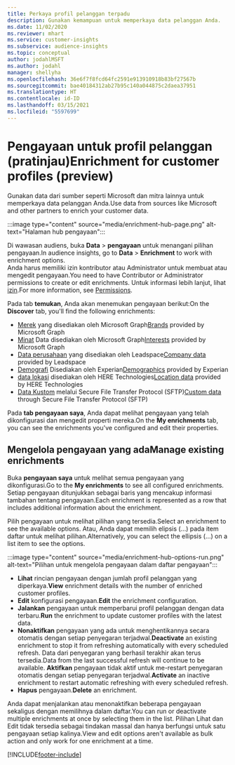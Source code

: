 ```yaml
---
title: Perkaya profil pelanggan terpadu
description: Gunakan kemampuan untuk memperkaya data pelanggan Anda.
ms.date: 11/02/2020
ms.reviewer: mhart
ms.service: customer-insights
ms.subservice: audience-insights
ms.topic: conceptual
author: jodahlMSFT
ms.author: jodahl
manager: shellyha
ms.openlocfilehash: 36e6f7f8fcd64fc2591e913910918b83bf27567b
ms.sourcegitcommit: bae40184312ab27b95c140a044875c2daea37951
ms.translationtype: HT
ms.contentlocale: id-ID
ms.lasthandoff: 03/15/2021
ms.locfileid: "5597699"
---
```

# <a name="enrichment-for-customer-profiles-preview"></a><span data-ttu-id="0eb18-103">Pengayaan untuk profil pelanggan (pratinjau)</span><span class="sxs-lookup"><span data-stu-id="0eb18-103">Enrichment for customer profiles (preview)</span></span>

<span data-ttu-id="0eb18-104">Gunakan data dari sumber seperti Microsoft dan mitra lainnya untuk memperkaya data pelanggan Anda.</span><span class="sxs-lookup"><span data-stu-id="0eb18-104">Use data from sources like Microsoft and other partners to enrich your customer data.</span></span>

:::image type="content" source="media/enrichment-hub-page.png" alt-text="Halaman hub pengayaan":::

<span data-ttu-id="0eb18-106">Di wawasan audiens, buka **Data** > **pengayaan** untuk menangani pilihan pengayaan.</span><span class="sxs-lookup"><span data-stu-id="0eb18-106">In audience insights, go to **Data** > **Enrichment** to work with enrichment options.</span></span>    
<span data-ttu-id="0eb18-107">Anda harus memiliki izin kontributor atau Administrator untuk membuat atau mengedit pengayaan.</span><span class="sxs-lookup"><span data-stu-id="0eb18-107">You need to have Contributor or Administrator permissions to create or edit enrichments.</span></span> <span data-ttu-id="0eb18-108">Untuk informasi lebih lanjut, lihat [izin](permissions.md).</span><span class="sxs-lookup"><span data-stu-id="0eb18-108">For more information, see [Permissions](permissions.md).</span></span>

<span data-ttu-id="0eb18-109">Pada tab **temukan**, Anda akan menemukan pengayaan berikut:</span><span class="sxs-lookup"><span data-stu-id="0eb18-109">On the **Discover** tab, you'll find the following enrichments:</span></span>

- <span data-ttu-id="0eb18-110">[Merek](enrichment-microsoft-graph.md) yang disediakan oleh Microsoft Graph</span><span class="sxs-lookup"><span data-stu-id="0eb18-110">[Brands](enrichment-microsoft-graph.md) provided by Microsoft Graph</span></span>
- <span data-ttu-id="0eb18-111">[Minat](enrichment-microsoft-graph.md) Data disediakan oleh Microsoft Graph</span><span class="sxs-lookup"><span data-stu-id="0eb18-111">[Interests](enrichment-microsoft-graph.md) provided by Microsoft Graph</span></span>
- <span data-ttu-id="0eb18-112">[Data perusahaan](enrichment-leadspace.md) yang disediakan oleh Leadspace</span><span class="sxs-lookup"><span data-stu-id="0eb18-112">[Company data](enrichment-leadspace.md) provided by Leadspace</span></span>
- <span data-ttu-id="0eb18-113">[Demografi](enrichment-experian.md) Disediakan oleh Experian</span><span class="sxs-lookup"><span data-stu-id="0eb18-113">[Demographics](enrichment-experian.md) provided by Experian</span></span>
- <span data-ttu-id="0eb18-114">[data lokasi](enrichment-here.md) disediakan oleh HERE Technologies</span><span class="sxs-lookup"><span data-stu-id="0eb18-114">[Location data](enrichment-here.md) provided by HERE Technologies</span></span>
- <span data-ttu-id="0eb18-115">[Data Kustom](enrichment-SFTP-custom-import.md) melalui Secure File Transfer Protocol (SFTP)</span><span class="sxs-lookup"><span data-stu-id="0eb18-115">[Custom data](enrichment-SFTP-custom-import.md) through Secure File Transfer Protocol (SFTP)</span></span>

<span data-ttu-id="0eb18-116">Pada **tab pengayaan saya**, Anda dapat melihat pengayaan yang telah dikonfigurasi dan mengedit properti mereka.</span><span class="sxs-lookup"><span data-stu-id="0eb18-116">On the **My enrichments** tab, you can see the enrichments you've configured and edit their properties.</span></span>

## <a name="manage-existing-enrichments"></a><span data-ttu-id="0eb18-117">Mengelola pengayaan yang ada</span><span class="sxs-lookup"><span data-stu-id="0eb18-117">Manage existing enrichments</span></span>

<span data-ttu-id="0eb18-118">Buka **pengayaan saya** untuk melihat semua pengayaan yang dikonfigurasi.</span><span class="sxs-lookup"><span data-stu-id="0eb18-118">Go to the **My enrichments** to see all configured enrichments.</span></span> <span data-ttu-id="0eb18-119">Setiap pengayaan ditunjukkan sebagai baris yang mencakup informasi tambahan tentang pengayaan.</span><span class="sxs-lookup"><span data-stu-id="0eb18-119">Each enrichment is represented as a row that includes additional information about the enrichment.</span></span>

<span data-ttu-id="0eb18-120">Pilih pengayaan untuk melihat pilihan yang tersedia.</span><span class="sxs-lookup"><span data-stu-id="0eb18-120">Select an enrichment to see the available options.</span></span> <span data-ttu-id="0eb18-121">Atau, Anda dapat memilih elipsis (...) pada item daftar untuk melihat pilihan.</span><span class="sxs-lookup"><span data-stu-id="0eb18-121">Alternatively, you can select the ellipsis (...) on a list item to see the options.</span></span>

:::image type="content" source="media/enrichment-hub-options-run.png" alt-text="Pilihan untuk mengelola pengayaan dalam daftar pengayaan":::

- <span data-ttu-id="0eb18-123">**Lihat** rincian pengayaan dengan jumlah profil pelanggan yang diperkaya.</span><span class="sxs-lookup"><span data-stu-id="0eb18-123">**View** enrichment details with the number of enriched customer profiles.</span></span>
- <span data-ttu-id="0eb18-124">**Edit** konfigurasi pengayaan.</span><span class="sxs-lookup"><span data-stu-id="0eb18-124">**Edit** the enrichment configuration.</span></span>
- <span data-ttu-id="0eb18-125">**Jalankan** pengayaan untuk memperbarui profil pelanggan dengan data terbaru.</span><span class="sxs-lookup"><span data-stu-id="0eb18-125">**Run** the enrichment to update customer profiles with the latest data.</span></span>
- <span data-ttu-id="0eb18-126">**Nonaktifkan** pengayaan yang ada untuk menghentikannya secara otomatis dengan setiap penyegaran terjadwal.</span><span class="sxs-lookup"><span data-stu-id="0eb18-126">**Deactivate** an existing enrichment to stop it from refreshing automatically with every scheduled refresh.</span></span> <span data-ttu-id="0eb18-127">Data dari penyegaran yang berhasil terakhir akan terus tersedia.</span><span class="sxs-lookup"><span data-stu-id="0eb18-127">Data from the last successful refresh will continue to be available.</span></span> <span data-ttu-id="0eb18-128">**Aktifkan** pengayaan tidak aktif untuk me-restart penyegaran otomatis dengan setiap penyegaran terjadwal.</span><span class="sxs-lookup"><span data-stu-id="0eb18-128">**Activate** an inactive enrichment to restart automatic refreshing with every scheduled refresh.</span></span>
- <span data-ttu-id="0eb18-129">**Hapus** pengayaan.</span><span class="sxs-lookup"><span data-stu-id="0eb18-129">**Delete** an enrichment.</span></span>

<span data-ttu-id="0eb18-130">Anda dapat menjalankan atau menonaktifkan beberapa pengayaan sekaligus dengan memilihnya dalam daftar.</span><span class="sxs-lookup"><span data-stu-id="0eb18-130">You can run or deactivate multiple enrichments at once by selecting them in the list.</span></span> <span data-ttu-id="0eb18-131">Pilihan Lihat dan Edit tidak tersedia sebagai tindakan massal dan hanya berfungsi untuk satu pengayaan setiap kalinya.</span><span class="sxs-lookup"><span data-stu-id="0eb18-131">View and edit options aren't available as bulk action and only work for one enrichment at a time.</span></span>


[!INCLUDE[footer-include](../includes/footer-banner.md)]